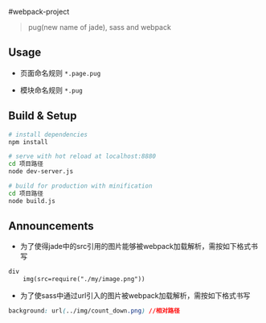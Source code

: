 #webpack-project

> pug(new name of jade), sass and webpack

## Usage

- 页面命名规则  `*.page.pug`

- 模块命名规则  `*.pug`

## Build & Setup

``` bash
# install dependencies
npm install

# serve with hot reload at localhost:8880
cd 项目路径
node dev-server.js

# build for production with minification
cd 项目路径
node build.js
```

## Announcements

- 为了使得jade中的src引用的图片能够被webpack加载解析，需按如下格式书写

```html
div
    img(src=require("./my/image.png"))
```

- 为了使sass中通过url引入的图片被webpack加载解析，需按如下格式书写

```css
background: url(../img/count_down.png) //相对路径
```

